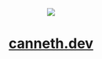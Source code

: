 <div align='center'><img src='/public/logo-for-github.svg'/></div>
<h1 align='center'><a href='https://canneth.dev' rel='noreferrer'>canneth.dev</a></h1>
